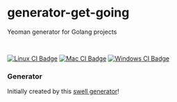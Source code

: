 # generator-get-going
Yeoman generator for Golang projects 

<br />

[![Linux CI Badge][linux-ci-badge]][linux-ci-url]
[![Mac CI Badge][mac-ci-badge]][mac-ci-url]
[![Windows CI Badge][windows-ci-badge]][windows-ci-url]

### Generator
Initially created by this [swell generator][parent-generator-url]!


[parent-generator-url]: https://github.com/swellaby/generator-swell
[linux-ci-badge]: https://img.shields.io/github/workflow/status/swellaby/generator-get-going/linux-ci/main?label=linux%20build&style=flat-square
[linux-ci-url]: https://github.com/swellaby/generator-get-going/actions/workflows/linux.yml?query=branch%3Amain
[mac-ci-badge]: https://img.shields.io/github/workflow/status/swellaby/generator-get-going/macos-ci/main?label=macos%20build&style=flat-square
[mac-ci-url]: https://github.com/swellaby/generator-get-going/actions/workflows/mac.yml?query=branch%3Amain
[windows-ci-badge]: https://img.shields.io/github/workflow/status/swellaby/generator-get-going/windows-ci/main?label=windows%20build&style=flat-square
[windows-ci-url]: https://github.com/swellaby/generator-get-going/actions/workflows/windows-ci.yml?query=branch%3Amain

